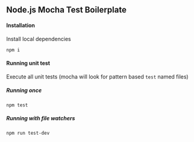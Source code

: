 ## Node.js Mocha Test Boilerplate

#### Installation
Install local dependencies
```
npm i
```

#### Running unit test
Execute all unit tests (mocha will look for pattern based `test` named files)

##### Running once
```
npm test
```

##### Running with file watchers
```
npm run test-dev
```


